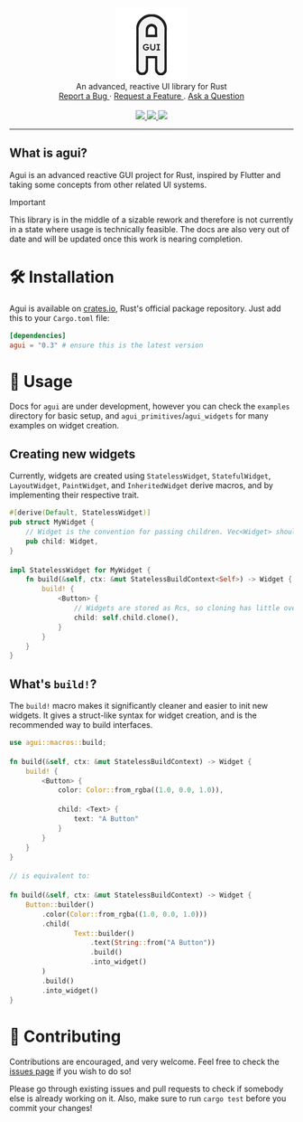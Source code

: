<div align="center">
    <a href="https://github.com/stumblinbear/agui">
        <img src=".github/logo.webp" alt="Logo" width="128" />
    </a>
    <br />
    An advanced, reactive UI library for Rust
    <br />
    <a href="https://github.com/stumblinbear/agui/issues/new?assignees=&labels=bug&template=BUG_REPORT.md&title=bug%3A+">
        Report a Bug
    </a>
    ·
    <a href="https://github.com/stumblinbear/agui/discussions">
        Request a Feature
    </a>
    .
    <a href="https://github.com/stumblinbear/agui/discussions">
        Ask a Question
    </a>
    <br />
    <br />
    <a href="https://github.com/stumblinbear/agui/actions/workflows/rust.yml">
        <img src="https://img.shields.io/github/actions/workflow/status/stumblinbear/agui/rust.yml?style=flat-square">
    </a>
    <a href="https://crates.io/crates/agui">
        <img src="https://img.shields.io/crates/v/agui?style=flat-square&logo=rust">
    </a>
    <a href="https://docs.rs/agui">
        <img src="https://img.shields.io/docsrs/agui?style=flat-square">
    </a>
</div>

---

## What is agui?

Agui is an advanced reactive GUI project for Rust, inspired by Flutter and taking some concepts from other related UI systems.

> [!IMPORTANT]
> This library is in the middle of a sizable rework and therefore is not currently in a state where usage is technically feasible. The docs are also very out of date and will be updated once this work is nearing completion.

# 🛠️ Installation

Agui is available on [crates.io](https://crates.io/crates/agui), Rust's official package repository. Just add this to your `Cargo.toml` file:

```toml
[dependencies]
agui = "0.3" # ensure this is the latest version
```

# 🚀 Usage

Docs for `agui` are under development, however you can check the `examples` directory for basic setup, and `agui_primitives`/`agui_widgets` for many examples on widget creation.

## Creating new widgets

Currently, widgets are created using `StatelessWidget`, `StatefulWidget`, `LayoutWidget`, `PaintWidget`, and `InheritedWidget` derive macros, and by implementing their respective trait.

```rust
#[derive(Default, StatelessWidget)]
pub struct MyWidget {
    // Widget is the convention for passing children. Vec<Widget> should be used for passing variable amounts.
    pub child: Widget,
}

impl StatelessWidget for MyWidget {
    fn build(&self, ctx: &mut StatelessBuildContext<Self>) -> Widget {
        build! {
            <Button> {
                // Widgets are stored as Rcs, so cloning has little overhead
                child: self.child.clone(),
            }
        }
    }
}
```

## What's `build!`?

The `build!` macro makes it significantly cleaner and easier to init new widgets. It gives a struct-like syntax for widget creation, and is the recommended way to build interfaces.

```rust
use agui::macros::build;

fn build(&self, ctx: &mut StatelessBuildContext) -> Widget {
    build! {
        <Button> {
            color: Color::from_rgba((1.0, 0.0, 1.0)),

            child: <Text> {
                text: "A Button"
            }
        }
    }
}

// is equivalent to:

fn build(&self, ctx: &mut StatelessBuildContext) -> Widget {
    Button::builder()
        .color(Color::from_rgba((1.0, 0.0, 1.0)))
        .child(
                Text::builder()
                    .text(String::from("A Button"))
                    .build()
                    .into_widget()
        )
        .build()
        .into_widget()
}

```

# 🤝 Contributing

Contributions are encouraged, and very welcome. Feel free to check the [issues page](https://github.com/stumblinbear/agui/issues) if you wish to do so!

Please go through existing issues and pull requests to check if somebody else is already working on it. Also, make sure to run `cargo test` before you commit your changes!
